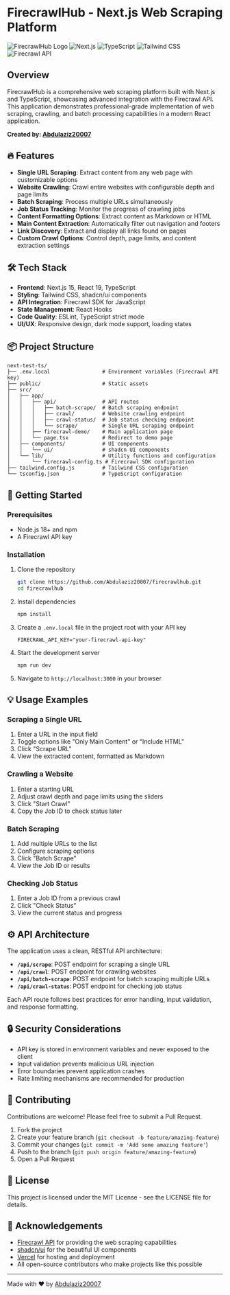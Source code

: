 # FirecrawlHub - Next.js Web Scraping Platform

![FirecrawlHub Logo](https://img.shields.io/badge/FirecrawlHub-Web%20Scraping%20Platform-blue)
![Next.js](https://img.shields.io/badge/Next.js-15.2.x-black)
![TypeScript](https://img.shields.io/badge/TypeScript-5.x-blue)
![Tailwind CSS](https://img.shields.io/badge/Tailwind%20CSS-3.x-38B2AC)
![Firecrawl API](https://img.shields.io/badge/Firecrawl%20SDK-v1.6.0-orange)

## Overview

FirecrawlHub is a comprehensive web scraping platform built with Next.js and TypeScript, showcasing advanced integration with the Firecrawl API. This application demonstrates professional-grade implementation of web scraping, crawling, and batch processing capabilities in a modern React application.

**Created by: [Abdulaziz20007](https://github.com/Abdulaziz20007)**

## 🔥 Features

- **Single URL Scraping**: Extract content from any web page with customizable options
- **Website Crawling**: Crawl entire websites with configurable depth and page limits
- **Batch Scraping**: Process multiple URLs simultaneously
- **Job Status Tracking**: Monitor the progress of crawling jobs
- **Content Formatting Options**: Extract content as Markdown or HTML
- **Main Content Extraction**: Automatically filter out navigation and footers
- **Link Discovery**: Extract and display all links found on pages
- **Custom Crawl Options**: Control depth, page limits, and content extraction settings

## 🛠️ Tech Stack

- **Frontend**: Next.js 15, React 19, TypeScript
- **Styling**: Tailwind CSS, shadcn/ui components
- **API Integration**: Firecrawl SDK for JavaScript
- **State Management**: React Hooks
- **Code Quality**: ESLint, TypeScript strict mode
- **UI/UX**: Responsive design, dark mode support, loading states

## 📦 Project Structure

```
next-test-ts/
├── .env.local                 # Environment variables (Firecrawl API key)
├── public/                    # Static assets
├── src/
│   ├── app/
│   │   ├── api/               # API routes
│   │   │   ├── batch-scrape/  # Batch scraping endpoint
│   │   │   ├── crawl/         # Website crawling endpoint
│   │   │   ├── crawl-status/  # Job status checking endpoint
│   │   │   └── scrape/        # Single URL scraping endpoint
│   │   ├── firecrawl-demo/    # Main application page
│   │   └── page.tsx           # Redirect to demo page
│   ├── components/            # UI components
│   │   └── ui/                # shadcn UI components
│   └── lib/                   # Utility functions and configuration
│       └── firecrawl-config.ts # Firecrawl SDK configuration
├── tailwind.config.js         # Tailwind CSS configuration
└── tsconfig.json              # TypeScript configuration
```

## 🚀 Getting Started

### Prerequisites

- Node.js 18+ and npm
- A Firecrawl API key

### Installation

1. Clone the repository
   ```bash
   git clone https://github.com/Abdulaziz20007/firecrawlhub.git
   cd firecrawlhub
   ```

2. Install dependencies
   ```bash
   npm install
   ```

3. Create a `.env.local` file in the project root with your API key
   ```env
   FIRECRAWL_API_KEY="your-firecrawl-api-key"
   ```

4. Start the development server
   ```bash
   npm run dev
   ```

5. Navigate to `http://localhost:3000` in your browser

## 💡 Usage Examples

### Scraping a Single URL

1. Enter a URL in the input field
2. Toggle options like "Only Main Content" or "Include HTML"
3. Click "Scrape URL"
4. View the extracted content, formatted as Markdown

### Crawling a Website

1. Enter a starting URL
2. Adjust crawl depth and page limits using the sliders
3. Click "Start Crawl"
4. Copy the Job ID to check status later

### Batch Scraping

1. Add multiple URLs to the list
2. Configure scraping options
3. Click "Batch Scrape"
4. View the Job ID or results

### Checking Job Status

1. Enter a Job ID from a previous crawl
2. Click "Check Status"
3. View the current status and progress

## ⚙️ API Architecture

The application uses a clean, RESTful API architecture:

- **`/api/scrape`**: POST endpoint for scraping a single URL
- **`/api/crawl`**: POST endpoint for crawling websites
- **`/api/batch-scrape`**: POST endpoint for batch scraping multiple URLs
- **`/api/crawl-status`**: POST endpoint for checking job status

Each API route follows best practices for error handling, input validation, and response formatting.

## 🔒 Security Considerations

- API key is stored in environment variables and never exposed to the client
- Input validation prevents malicious URL injection
- Error boundaries prevent application crashes
- Rate limiting mechanisms are recommended for production

## 🤝 Contributing

Contributions are welcome! Please feel free to submit a Pull Request.

1. Fork the project
2. Create your feature branch (`git checkout -b feature/amazing-feature`)
3. Commit your changes (`git commit -m 'Add some amazing feature'`)
4. Push to the branch (`git push origin feature/amazing-feature`)
5. Open a Pull Request

## 📝 License

This project is licensed under the MIT License - see the LICENSE file for details.

## 🙏 Acknowledgements

- [Firecrawl API](https://mendable.ai/firecrawl) for providing the web scraping capabilities
- [shadcn/ui](https://ui.shadcn.com/) for the beautiful UI components
- [Vercel](https://vercel.com) for hosting and deployment
- All open-source contributors who make projects like this possible

---

Made with ❤️ by [Abdulaziz20007](https://github.com/Abdulaziz20007)
